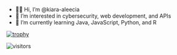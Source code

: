- 👋🏾 Hi, I’m @kiara-aleecia
- 👀 I’m interested in cybersecurity, web development, and APIs
- 🌱 I’m currently learning Java, JavaScript, Python, and R


[![trophy](https://github-profile-trophy.vercel.app/?username=kiara-aleecia&theme=gruvbox&rank=SECRET,B&no-bg=true)](https://github.com/ryo-ma/github-profile-trophy)


![visitors](https://visitor-badge.laobi.icu/badge?page_id=kiara-aleecia.README.md&left_color=purple&right_color=blue&left_text=fanclub)
<!---
- 💞️ I’m looking to collaborate on ...
- 📫 How to reach me ...

<!---
kiara-aleecia/kiara-aleecia is a ✨ special ✨ repository because its `README.md` (this file) appears on your GitHub profile.
You can click the Preview link to take a look at your changes.
--->
